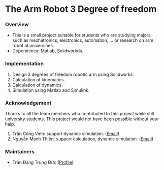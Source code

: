 # The Arm Robot 3 Degree of freedom

[//]: # (Logo)

### Overview
- This is a small project suitable for students who are studying majors such as mechatronics, electronics, automation, ... or research on arm robot at universities.
- Dependency: Matlab, Solidworkds.

### Implementation
1. Design 3 degrees of freedom robotic arm using Solidworks.
2. Calculation of kinematics.
3. Calculation of dynamics.
4. Simulation using Matlab and Simulink.

### Acknowledgement

Thanks to all the team members who contributed to this project while still university students. 
This project would not have been possible without your help.
1. Trần Công Vinh: support dynamic simulation. ([Email](trancongvinh1911@gmail.com))
2. Nguyễn Mạnh Thiện: support calculation, dynamic simulation. ([Email](1613321@hcmut.edu.vn))

### Maintainers
* Trần Đặng Trung Đức ([Profile](https://github.com/trandangtrungduc))

[//]: # (License)
